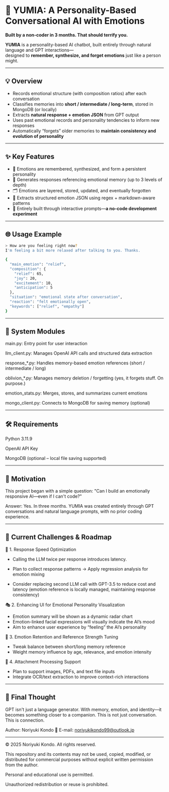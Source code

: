 # 🧠 YUMIA: A Personality-Based Conversational AI with Emotions  
**Built by a non-coder in 3 months. That should terrify you.**

**YUMIA** is a personality-based AI chatbot, built entirely through natural language and GPT interactions—  
designed to **remember, synthesize, and forget emotions** just like a person might.

---

## 💡 Overview

- Records emotional structure (with composition ratios) after each conversation  
- Classifies memories into **short / intermediate / long-term**, stored in MongoDB (or locally)  
- Extracts **natural response + emotion JSON** from GPT output  
- Uses past emotional records and personality tendencies to inform new responses  
- Automatically “forgets” older memories to **maintain consistency and evolution of personality**

---

## ✨ Key Features

- 🧠 Emotions are remembered, synthesized, and form a persistent personality  
- 🔁 Generates responses referencing emotional memory (up to 3 levels of depth)  
- 🗂️ Emotions are layered, stored, updated, and eventually forgotten  
- 🔎 Extracts structured emotion JSON using regex + markdown-aware patterns  
- 🧪 Entirely built through interactive prompts—**a no-code development experiment**

---

## 🌐 Usage Example

```bash
> How are you feeling right now?
I'm feeling a bit more relaxed after talking to you. Thanks.
```
```bash
{
  "main_emotion": "relief",
  "composition": {
    "relief": 65,
    "joy": 20,
    "excitement": 10,
    "anticipation": 5
  },
  "situation": "emotional state after conversation",
  "reaction": "felt emotionally open",
  "keywords": ["relief", "empathy"]
}
```
---

## 🧬 System Modules
main.py: Entry point for user interaction

llm_client.py: Manages OpenAI API calls and structured data extraction

response_*.py: Handles memory-based emotion references (short / intermediate / long)

oblivion_*.py: Manages memory deletion / forgetting (yes, it forgets stuff. On purpose.)

emotion_stats.py: Merges, stores, and summarizes current emotions

mongo_client.py: Connects to MongoDB for saving memory (optional)

---

## 🛠️ Requirements
Python 3.11.9

OpenAI API Key

MongoDB (optional – local file saving supported)

---

## 📖 Motivation
This project began with a simple question:
"Can I build an emotionally responsive AI—even if I can't code?"

Answer: Yes. In three months.
YUMIA was created entirely through GPT conversations and natural language prompts,
with no prior coding experience.

---

## 🚧 Current Challenges & Roadmap
🐢 1. Response Speed Optimization
- Calling the LLM twice per response introduces latency.

- Plan to collect response patterns → Apply regression analysis for emotion mixing
- Consider replacing second LLM call with GPT-3.5 to reduce cost and latency
(emotion reference is locally managed, maintaining response consistency)

🎭 2. Enhancing UI for Emotional Personality Visualization
- Emotion summary will be shown as a dynamic radar chart
- Emotion-linked facial expressions will visually indicate the AI’s mood
- Aim to enhance user experience by “feeling” the AI’s personality

🧠 3. Emotion Retention and Reference Strength Tuning
- Tweak balance between short/long memory reference
- Weight memory influence by age, relevance, and emotion intensity

📎 4. Attachment Processing Support
- Plan to support images, PDFs, and text file inputs
- Integrate OCR/text extraction to improve context-rich interactions

---

## 🎯 Final Thought
GPT isn't just a language generator.
With memory, emotion, and identity—it becomes something closer to a companion.
This is not just conversation. This is connection.

Author: Noriyuki Kondo
📧 E-mail: noriyukikondo99@outlook.jp

---

© 2025 Noriyuki Kondo. All rights reserved.

This repository and its contents may not be used, copied, modified, or distributed for commercial purposes without explicit written permission from the author.

Personal and educational use is permitted.

Unauthorized redistribution or reuse is prohibited.

